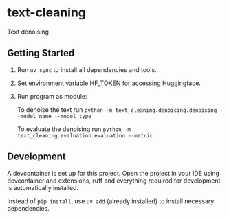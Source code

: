 # text-cleaning
Text denoising

## Getting Started
1. Run `uv sync` to install all dependencies and tools.
2. Set environment variable HF_TOKEN for accessing Huggingface.
3. Run program as module:

   To denoise the text run   `python -m text_cleaning.denoising.denoising --model_name --model_type`

   To evaluate the denoising run  `python -m text_cleaning.evaluation.evaluation --metric`
   
## Development
A devcontainer is set up for this project.
Open the project in your IDE using devcontainer and extensions, ruff and everything required for development is automatically installed.

Instead of `pip install`, use `uv add` (already installed) to install necessary dependencies.

